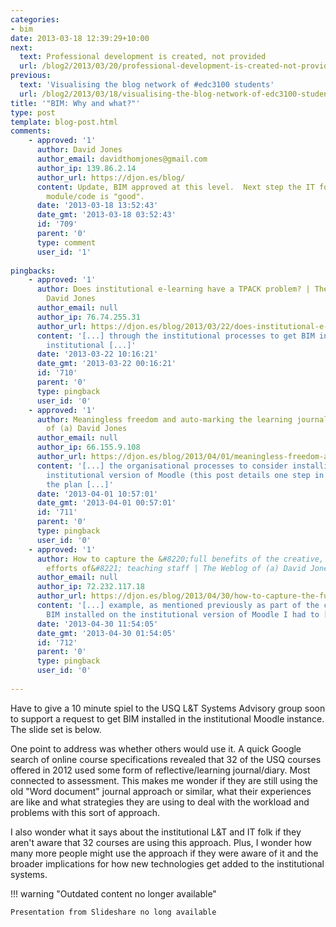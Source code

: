 ```yaml
---
categories:
- bim
date: 2013-03-18 12:39:29+10:00
next:
  text: Professional development is created, not provided
  url: /blog2/2013/03/20/professional-development-is-created-not-provided/
previous:
  text: 'Visualising the blog network of #edc3100 students'
  url: /blog2/2013/03/18/visualising-the-blog-network-of-edc3100-students/
title: '"BIM: Why and what?"'
type: post
template: blog-post.html
comments:
    - approved: '1'
      author: David Jones
      author_email: davidthomjones@gmail.com
      author_ip: 139.86.2.14
      author_url: https://djon.es/blog/
      content: Update, BIM approved at this level.  Next step the IT folk to see if the
        module/code is "good".
      date: '2013-03-18 13:52:43'
      date_gmt: '2013-03-18 03:52:43'
      id: '709'
      parent: '0'
      type: comment
      user_id: '1'
    
pingbacks:
    - approved: '1'
      author: Does institutional e-learning have a TPACK problem? | The Weblog of (a)
        David Jones
      author_email: null
      author_ip: 76.74.255.31
      author_url: https://djon.es/blog/2013/03/22/does-institutional-e-learning-have-a-tpack-problem/
      content: '[...] through the institutional processes to get BIM installed on the
        institutional [...]'
      date: '2013-03-22 10:16:21'
      date_gmt: '2013-03-22 00:16:21'
      id: '710'
      parent: '0'
      type: pingback
      user_id: '0'
    - approved: '1'
      author: Meaningless freedom and auto-marking the learning journals | The Weblog
        of (a) David Jones
      author_email: null
      author_ip: 66.155.9.108
      author_url: https://djon.es/blog/2013/04/01/meaningless-freedom-and-auto-marking-the-learning-journals/
      content: '[...] the organisational processes to consider installing it into the
        institutional version of Moodle (this post details one step in the process). So
        the plan [...]'
      date: '2013-04-01 10:57:01'
      date_gmt: '2013-04-01 00:57:01'
      id: '711'
      parent: '0'
      type: pingback
      user_id: '0'
    - approved: '1'
      author: How to capture the &#8220;full benefits of the creative, original and imaginative
        efforts of&#8221; teaching staff | The Weblog of (a) David Jones
      author_email: null
      author_ip: 72.232.117.18
      author_url: https://djon.es/blog/2013/04/30/how-to-capture-the-full-benefits-of-the-creative-original-and-imaginative-efforts-of-teaching-staff/
      content: '[...] example, as mentioned previously as part of the case for getting
        BIM installed on the institutional version of Moodle I had to [...]'
      date: '2013-04-30 11:54:05'
      date_gmt: '2013-04-30 01:54:05'
      id: '712'
      parent: '0'
      type: pingback
      user_id: '0'
    
---
```

Have to give a 10 minute spiel to the USQ L&T Systems Advisory group soon to support a request to get BIM installed in the institutional Moodle instance. The slide set is below.

One point to address was whether others would use it. A quick Google search of online course specifications revealed that 32 of the USQ courses offered in 2012 used some form of reflective/learning journal/diary. Most connected to assessment. This makes me wonder if they are still using the old "Word document" journal approach or similar, what their experiences are like and what strategies they are using to deal with the workload and problems with this sort of approach.

I also wonder what it says about the institutional L&T and IT folk if they aren't aware that 32 courses are using this approach. Plus, I wonder how many more people might use the approach if they were aware of it and the broader implications for how new technologies get added to the institutional systems.


!!! warning "Outdated content no longer available"

    Presentation from Slideshare no long available
